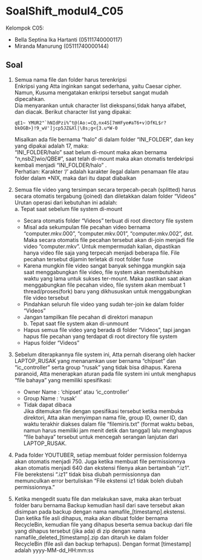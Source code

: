 # SoalShift_modul4_C05

Kelompok C05:
- Bella Septina Ika Hartanti (05111740000117)
- Miranda Manurung (05111740000144)

## Soal
1. Semua nama file dan folder harus terenkripsi</br>
   Enkripsi yang Atta inginkan sangat sederhana, yaitu Caesar cipher. Namun, Kusuma mengatakan enkripsi tersebut sangat mudah dipecahkan.</br>
   Dia menyarankan untuk character list diekspansi,tidak hanya alfabet, dan diacak. Berikut character list yang dipakai:</br>
   ````
   qE1~ YMUR2"`hNIdPzi%^t@(Ao:=CQ,nx4S[7mHFye#aT6+v)DfKL$r?bkOGB>}!9_wV']jcp5JZ&Xl|\8s;g<{3.u*W-0
   ````
   Misalkan ada file bernama “halo” di dalam folder “INI_FOLDER”, dan key yang dipakai adalah 17, maka:</br>
   “INI_FOLDER/halo” saat belum di-mount maka akan bernama “n,nsbZ]wio/QBE#”, saat telah di-mount maka akan otomatis terdekripsi kembali menjadi “INI_FOLDER/halo” .</br>
   Perhatian: Karakter ‘/’ adalah karakter ilegal dalam penamaan file atau folder dalam *NIX, maka dari itu dapat diabaikan</br>

2. Semua file video yang tersimpan secara terpecah-pecah (splitted) harus secara otomatis tergabung (joined) dan diletakkan dalam folder “Videos”</br>
   Urutan operasi dari kebutuhan ini adalah:</br>
a. Tepat saat sebelum file system di-mount</br>
      - Secara otomatis folder “Videos” terbuat di root directory file system</br>
      - Misal ada sekumpulan file pecahan video bernama “computer.mkv.000”, “computer.mkv.001”, “computer.mkv.002”, dst. Maka secara otomatis file pecahan tersebut akan di-join menjadi file video “computer.mkv”. Untuk mempermudah kalian, dipastikan hanya video file saja yang terpecah menjadi beberapa file. File pecahan tersebut dijamin terletak di root folder fuse</br>
      - Karena mungkin file video sangat banyak sehingga mungkin saja saat menggabungkan file video, file system akan membutuhkan waktu yang lama untuk sukses ter-mount. Maka pastikan saat akan menggabungkan file pecahan video, file system akan membuat 1 thread/proses(fork) baru yang dikhususkan untuk menggabungkan file video tersebut</br>
      - Pindahkan seluruh file video yang sudah ter-join ke dalam folder “Videos”</br>
      - Jangan tampilkan file pecahan di direktori manapun</br>
b. Tepat saat file system akan di-unmount</br>
      - Hapus semua file video yang berada di folder “Videos”, tapi jangan hapus file pecahan yang terdapat di root directory file system</br>
      - Hapus folder “Videos” </br>
      
      
3. Sebelum diterapkannya file system ini, Atta pernah diserang oleh hacker LAPTOP_RUSAK yang menanamkan user bernama “chipset” dan “ic_controller” serta group “rusak” yang tidak bisa dihapus. Karena paranoid, Atta menerapkan aturan pada file system ini untuk menghapus “file bahaya” yang memiliki spesifikasi:</br>
   - Owner Name     : ‘chipset’ atau ‘ic_controller’</br>
   - Group Name    : ‘rusak’</br>
   - Tidak dapat dibaca</br>
Jika ditemukan file dengan spesifikasi tersebut ketika membuka direktori, Atta akan menyimpan nama file, group ID, owner ID, dan waktu terakhir diakses dalam file “filemiris.txt” (format waktu bebas, namun harus memiliki jam menit detik dan tanggal) lalu menghapus “file bahaya” tersebut untuk mencegah serangan lanjutan dari LAPTOP_RUSAK.

4. Pada folder YOUTUBER, setiap membuat folder permission foldernya akan otomatis menjadi 750. Juga ketika membuat file permissionnya akan otomatis menjadi 640 dan ekstensi filenya akan bertambah “.iz1”. File berekstensi “.iz1” tidak bisa diubah permissionnya dan memunculkan error bertuliskan “File ekstensi iz1 tidak boleh diubah permissionnya.”

5. Ketika mengedit suatu file dan melakukan save, maka akan terbuat folder baru bernama Backup kemudian hasil dari save tersebut akan disimpan pada backup dengan nama namafile_[timestamp].ekstensi. Dan ketika file asli dihapus, maka akan dibuat folder bernama RecycleBin, kemudian file yang dihapus beserta semua backup dari file yang dihapus tersebut (jika ada) di zip dengan nama namafile_deleted_[timestamp].zip dan ditaruh ke dalam folder RecycleBin (file asli dan backup terhapus). Dengan format [timestamp] adalah yyyy-MM-dd_HH:mm:ss</br>
